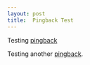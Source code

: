 ```yaml
---
layout: post
title:  Pingback Test
---
```

Testing [pingback](http://www.quietearth.us/webtools/pingback-tester.php)  
  
Testing another [pingback](/blog?bloget_mode=View&bloget_item=dab71f95-217f-4e61-b8ca-0afc9c983d73).  

